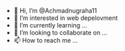 - 👋 Hi, I’m @Achmadnugraha11
- 👀 I’m interested in web depelovment
- 🌱 I’m currently learning ...
- 💞️ I’m looking to collaborate on ...
- 📫 How to reach me ...

<!---
Achmadnugraha11/Achmadnugraha11 is a ✨ special ✨ repository because its `README.md` (this file) appears on your GitHub profile.
You can click the Preview link to take a look at your changes.
--->
